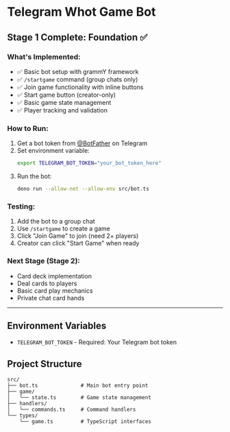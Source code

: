 # Telegram Whot Game Bot

## Stage 1 Complete: Foundation ✅

### What's Implemented:
- ✅ Basic bot setup with grammY framework
- ✅ `/startgame` command (group chats only)
- ✅ Join game functionality with inline buttons
- ✅ Start game button (creator-only)
- ✅ Basic game state management
- ✅ Player tracking and validation

### How to Run:

1. Get a bot token from [@BotFather](https://t.me/botfather) on Telegram
2. Set environment variable:
   ```bash
   export TELEGRAM_BOT_TOKEN="your_bot_token_here"
   ```
3. Run the bot:
   ```bash
   deno run --allow-net --allow-env src/bot.ts
   ```

### Testing:
1. Add the bot to a group chat
2. Use `/startgame` to create a game
3. Click "Join Game" to join (need 2+ players)
4. Creator can click "Start Game" when ready

### Next Stage (Stage 2):
- Card deck implementation
- Deal cards to players
- Basic card play mechanics
- Private chat card hands

---

## Environment Variables

- `TELEGRAM_BOT_TOKEN` - Required: Your Telegram bot token

## Project Structure

```
src/
├── bot.ts              # Main bot entry point
├── game/
│   └── state.ts        # Game state management
├── handlers/
│   └── commands.ts     # Command handlers
└── types/
    └── game.ts         # TypeScript interfaces
```
